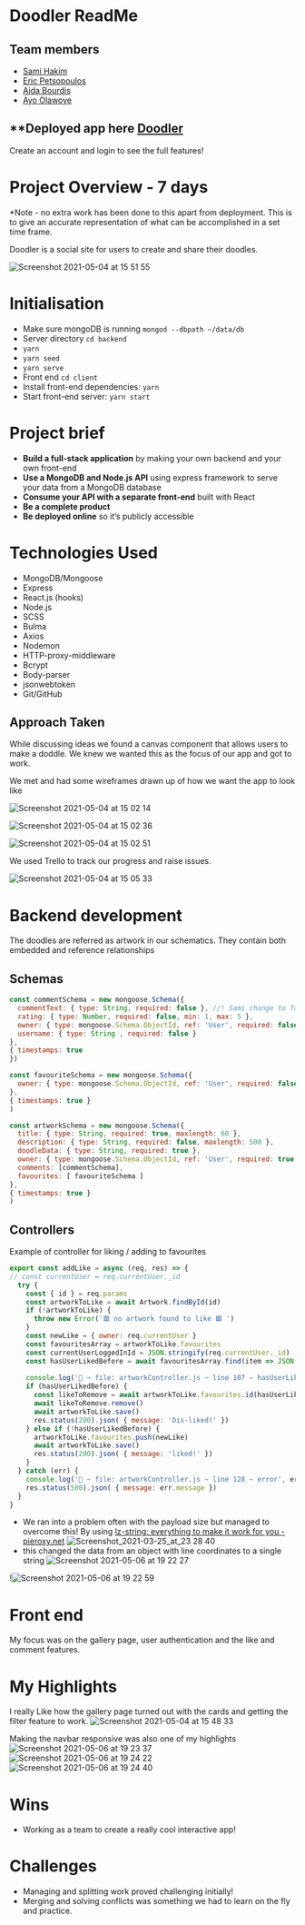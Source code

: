 # Doodler ReadMe 
## Team members
* [Sami Hakim](https://github.com/hamisakim)
* [Eric Petsopoulos](https://github.com/ericpesto)
* [Aida Bourdis](https://github.com/lesroissamusent)
* [Ayo Olawoye](https://github.com/ayoolawoye)

## **Deployed app here [Doodler](https://doodler.netlify.app/)
Create an account and login to see the full features! 
# Project Overview - 7 days
*Note - no extra work has been done to this apart from deployment. This is to give an accurate representation of what can be accomplished in a set time frame.

Doodler is a social site for users to create and share their doodles. 

![Screenshot 2021-05-04 at 15 51 55](https://user-images.githubusercontent.com/76621344/117348412-137fa700-aea2-11eb-90ad-4ff23aa95cb2.png)



# Initialisation

* Make sure mongoDB is running  `mongod --dbpath ~/data/db`
* Server directory  `cd backend`
* `yarn`
* `yarn seed`
* `yarn serve`
* Front end  `cd client`
* Install front-end dependencies: `yarn`
* Start front-end server: `yarn start`

# Project brief
* **Build a full-stack application** by making your own backend and your own front-end
* **Use a MongoDB and Node.js API** using express framework to serve your data from a MongoDB database
* **Consume your API with a separate front-end** built with React
* **Be a complete product** 
* **Be deployed online** so it’s publicly accessible
# Technologies Used
* MongoDB/Mongoose
* Express
* React.js (hooks)
* Node.js
* SCSS
* Bulma
* Axios
* Nodemon
* HTTP-proxy-middleware
* Bcrypt
* Body-parser
* jsonwebtoken
* Git/GitHub

## Approach Taken 
While discussing ideas we found a canvas component that allows users to make a doddle. We knew we wanted this as the focus of our app and got to work. 

We met and had some wireframes drawn up of how we want the app to look like

![Screenshot 2021-05-04 at 15 02 14](https://user-images.githubusercontent.com/76621344/117348437-1a0e1e80-aea2-11eb-8287-a1e3156a1921.png)


![Screenshot 2021-05-04 at 15 02 36](https://user-images.githubusercontent.com/76621344/117348444-1c707880-aea2-11eb-83ee-f096a15ae167.png)


![Screenshot 2021-05-04 at 15 02 51](https://user-images.githubusercontent.com/76621344/117348460-1ed2d280-aea2-11eb-8fda-6d2f6c147547.png)

We used Trello to track our progress and raise issues.

![Screenshot 2021-05-04 at 15 05 33](https://user-images.githubusercontent.com/76621344/117348477-22665980-aea2-11eb-8a7b-09686ee5f6e8.png)



# Backend development
The doodles are referred as artwork in our schematics. They contain both  embedded and reference relationships
## Schemas
``` javascript
const commentSchema = new mongoose.Schema({
  commentText: { type: String, required: false }, //! Sami change to false for star rating 
  rating: { type: Number, required: false, min: 1, max: 5 },
  owner: { type: mongoose.Schema.ObjectId, ref: 'User', required: false },
  username: { type: String , required: false }
},
{ timestamps: true
})

const favouriteSchema = new mongoose.Schema({
  owner: { type: mongoose.Schema.ObjectId, ref: 'User', required: false }
},
{ timestamps: true }
)

const artworkSchema = new mongoose.Schema({
  title: { type: String, required: true, maxlength: 60 },
  description: { type: String, required: false, maxlength: 500 },
  doodleData: { type: String, required: true },
  owner: { type: mongoose.Schema.ObjectId, ref: 'User', required: true  },
  comments: [commentSchema],
  favourites: [ favouriteSchema ]
},
{ timestamps: true }
)
```

## Controllers
Example of controller for liking / adding to favourites
``` javascript
export const addLike = async (req, res) => {
// const currentUser = req.currentUser._id
  try {
    const { id } = req.params
    const artworkToLike = await Artwork.findById(id)
    if (!artworkToLike) {
      throw new Error('🟥 no artwork found to like 🟥 ')
    }
    const newLike = { owner: req.currentUser }
    const favouritesArray = artworkToLike.favourites 
    const currentUserLoggedInId = JSON.stringify(req.currentUser._id)
    const hasUserLikedBefore = await favouritesArray.find(item => JSON.stringify(item.owner._id) === currentUserLoggedInId) 
    
    console.log('🐝 ~ file: artworkController.js ~ line 107 ~ hasUserLikedBefore', hasUserLikedBefore)
    if (hasUserLikedBefore) {
      const likeToRemove = await artworkToLike.favourites.id(hasUserLikedBefore._id)
      await likeToRemove.remove()
      await	artworkToLike.save()
      res.status(200).json( { message: 'Dis-liked!' })
    } else if (!hasUserLikedBefore) {
      artworkToLike.favourites.push(newLike)
      await	artworkToLike.save()
      res.status(200).json( { message: 'liked!' })
    }
  } catch (err) {
    console.log('🐝 ~ file: artworkController.js ~ line 128 ~ error', err)
    res.status(500).json( { message: err.message })
  }
}
```
* We ran into a problem often with the payload size but managed to overcome this! By using [lz-string: everything to make it work for you - pieroxy.net](https://pieroxy.net/blog/pages/lz-string/guide.html)
![Screenshot_2021-03-25_at_23 28 40](https://user-images.githubusercontent.com/76621344/117348576-42961880-aea2-11eb-9be7-66f7e35d2cb9.png)
* this changed the data from an object with line coordinates to a single string 
![Screenshot 2021-05-06 at 19 22 27](https://user-images.githubusercontent.com/76621344/117348601-4de94400-aea2-11eb-9113-afcd3f2a803a.png)




!![Screenshot 2021-05-06 at 19 22 59](https://user-images.githubusercontent.com/76621344/117348618-52adf800-aea2-11eb-8717-aa638f19ef7f.png)



# Front end
My focus was on the gallery page, user authentication and the like and comment features.

# My Highlights
I really Like how the gallery page turned out with the cards and getting the filter feature to work.
![Screenshot 2021-05-04 at 15 48 33](https://user-images.githubusercontent.com/76621344/117348638-5a6d9c80-aea2-11eb-9ceb-ce6f0a46ac69.png)

Making the navbar responsive was also one of my highlights 
![Screenshot 2021-05-06 at 19 23 37](https://user-images.githubusercontent.com/76621344/117348678-65283180-aea2-11eb-8511-3e542736a985.png)
![Screenshot 2021-05-06 at 19 24 22](https://user-images.githubusercontent.com/76621344/117348685-66595e80-aea2-11eb-9e23-9c2729092abe.png)
![Screenshot 2021-05-06 at 19 24 40](https://user-images.githubusercontent.com/76621344/117348691-678a8b80-aea2-11eb-982f-40753a489065.png)


# Wins 
* Working as a team to create a really cool interactive app!
# Challenges 
* Managing and splitting work proved challenging initially!
* Merging and solving conflicts was something we had to learn on the fly and practice.  





